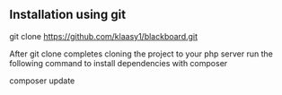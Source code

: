 ## Installation using git

git clone https://github.com/klaasy1/blackboard.git

After git clone completes cloning the project to your php server run the following command to install dependencies with composer

composer update

